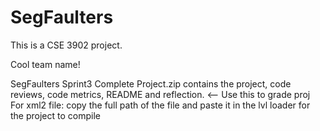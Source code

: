 # SegFaulters

This is a CSE 3902 project.

Cool team name!

SegFaulters Sprint3 Complete Project.zip contains the project, code reviews, code metrics, README and reflection. <-- Use this to grade proj
For xml2 file: copy the full path of the file and paste it in the lvl loader for the project to compile

